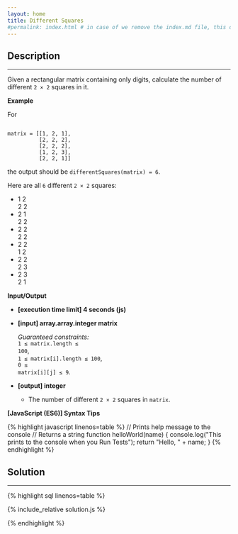 ```yaml
---
layout: home
title: Different Squares
#permalink: index.html # in case of we remove the index.md file, this doc will be the index page
---
```


<div class="row">
<div class="columnStmt" markdown="1">

## Description

---

Given a rectangular matrix containing only digits, calculate the number of different <code>2 × 2</code> squares in it.

**Example**

For

<code>
matrix = [[1, 2, 1],
          [2, 2, 2],
          [2, 2, 2],
          [1, 2, 3],
          [2, 2, 1]]
</code>

the output should be
<code>differentSquares(matrix) = 6</code>.

Here are all <code>6</code> different <code>2 × 2</code> squares:

- 1 2<br>
  2 2
- 2 1<br>
  2 2
- 2 2<br>
  2 2
- 2 2<br>
  1 2
- 2 2<br>
  2 3
- 2 3<br>
  2 1

**Input/Output**

- **[execution time limit] 4 seconds (js)**

- **[input] array.array.integer matrix**

  _Guaranteed constraints:_<br>
  <code>1 ≤ matrix.length ≤ 100</code>,<br>
  <code>1 ≤ matrix[i].length ≤ 100</code>,<br>
  <code>0 ≤ matrix[i][j] ≤ 9</code>.

- **[output] integer**
  - The number of different <code>2 × 2</code> squares in <code>matrix</code>.

**[JavaScript (ES6)] Syntax Tips**

{% highlight javascript linenos=table %}
// Prints help message to the console
// Returns a string
function helloWorld(name) {
console.log("This prints to the console when you Run Tests");
return "Hello, " + name;
}
{% endhighlight %}

</div>
<div class="columnSol" markdown="1">

## Solution

---

{% highlight sql linenos=table %}

{% include_relative solution.js %}

{% endhighlight %}

</div>
</div>
